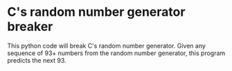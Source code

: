 # C's random number generator breaker

This python code will break C's random number generator. Given any sequence of 93+ numbers from the random number generator, this program predicts the next 93.
